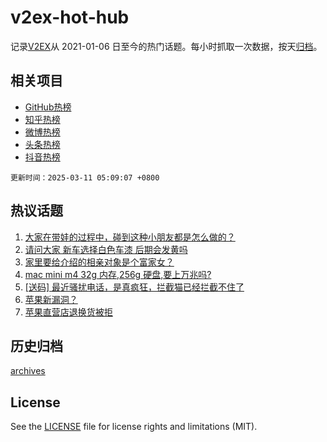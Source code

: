 # v2ex-hot-hub

 记录[V2EX](https://www.v2ex.com/)从 2021-01-06 日至今的热门话题。每小时抓取一次数据，按天[归档](archives)。
 
 ## 相关项目

- [GitHub热榜](https://github.com/lonnyzhang423/github-hot-hub)
- [知乎热榜](https://github.com/lonnyzhang423/zhihu-hot-hub)
- [微博热榜](https://github.com/lonnyzhang423/weibo-hot-hub)
- [头条热榜](https://github.com/lonnyzhang423/toutiao-hot-hub)
- [抖音热榜](https://github.com/lonnyzhang423/douyin-hot-hub)


 `更新时间：2025-03-11 05:09:07 +0800`

## 热议话题

1. [大家在带娃的过程中，碰到这种小朋友都是怎么做的？](https://www.v2ex.com/t/1117126)
1. [请问大家 新车选择白色车漆 后期会发黄吗](https://www.v2ex.com/t/1117141)
1. [家里要给介绍的相亲对象是个富家女？](https://www.v2ex.com/t/1117164)
1. [mac mini m4 32g 内存,256g 硬盘,要上万兆吗?](https://www.v2ex.com/t/1117170)
1. [[送码] 最近骚扰电话，是真疯狂，拦截猫已经拦截不住了](https://www.v2ex.com/t/1117262)
1. [苹果新漏洞？](https://www.v2ex.com/t/1117175)
1. [苹果直营店退换货被拒](https://www.v2ex.com/t/1117299)

## 历史归档

[archives](archives)

## License

See the [LICENSE](LICENSE) file for license rights and limitations (MIT).
